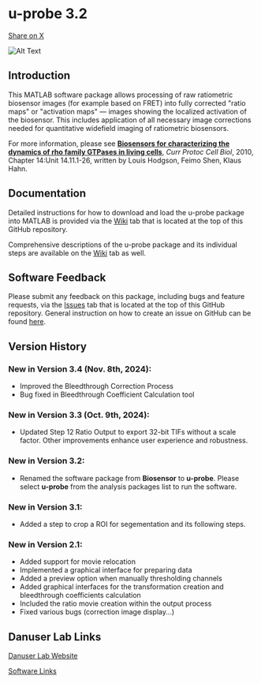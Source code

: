 # u-probe 3.2
<a class="twitter-share-button"
   href="https://twitter.com/intent/tweet?text=🚀 Check out @DanuserLab's u-probe software package on GitHub: https://github.com/danuserlab/u-probe"
   data-size="large">
  Share on X
</a>

![Alt Text](img/biosensorpkg.jpg?raw=true)

## Introduction
This MATLAB software package allows processing of raw ratiometric biosensor images (for example based on FRET) into fully corrected "ratio maps" or "activation maps" — images showing the localized activation of the biosensor. This includes application of all necessary image corrections needed for quantitative widefield imaging of ratiometric biosensors.

For more information, please see [**Biosensors for characterizing the dynamics of rho family GTPases in living cells**](https://www.ncbi.nlm.nih.gov/pubmed/20235099), *Curr Protoc Cell Biol*, 2010, Chapter 14:Unit 14.11.1-26, written by Louis Hodgson, Feimo Shen, Klaus Hahn.

## Documentation
Detailed instructions for how to download and load the u-probe package into MATLAB is provided via the [Wiki](https://github.com/DanuserLab/u-probe/wiki/Installation) tab that is located at the top of this GitHub repository.

Comprehensive descriptions of the u-probe package and its individual steps are available on the [Wiki](https://github.com/DanuserLab/u-probe/wiki/u-probe-Package-Description) tab as well.

## Software Feedback
Please submit any feedback on this package, including bugs and feature requests, via the [Issues](https://github.com/DanuserLab/u-probe/issues) tab that is located at the top of this GitHub repository. General instruction on how to create an issue on GitHub can be found [here](https://docs.github.com/en/issues/tracking-your-work-with-issues/creating-an-issue).

## Version History
### New in Version 3.4 (Nov. 8th, 2024):
- Improved the Bleedthrough Correction Process
- Bug fixed in Bleedthrough Coefficient Calculation tool
  
### New in Version 3.3 (Oct. 9th, 2024):
- Updated Step 12 Ratio Output to export 32-bit TIFs without a scale factor. Other improvements enhance user experience and robustness.
  
### New in Version 3.2:
- Renamed the software package from **Biosensor** to **u-probe**. Please select **u-probe** from the analysis packages list to run the software.

### New in Version 3.1:
- Added a step to crop a ROI for segementation and its following steps.

### New in Version 2.1:
- Added support for movie relocation
- Implemented a graphical interface for preparing data
- Added a preview option when manually thresholding channels
- Added graphical interfaces for the transformation creation and bleedthrough coefficients calculation
- Included the ratio movie creation within the output process
- Fixed various bugs (correction image display...)

## Danuser Lab Links
[Danuser Lab Website](https://www.danuserlab-utsw.org/)

[Software Links](https://github.com/DanuserLab/)
